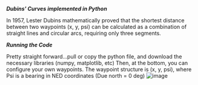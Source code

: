 ***Dubins' Curves implemented in Python***

In 1957, Lester Dubins mathematically proved that the shortest distance between two waypoints (x, y, psi) can be calculated as a combination of straight lines and circular arcs, requiring only three segments.

***Running the Code***

Pretty straight forward...pull or copy the python file, and download the necessary libraries (numpy, matplotlib, etc) Then, at the bottom, you can configure your own waypoints. The waypoint structure is (x, y, psi), where Psi is a bearing in NED coordinates (Due north = 0 deg)
![image](https://github.com/mfclabber/Dubins_Trajectory_UAV/assets/118126641/40cf2cf3-1cbc-42ed-a18f-91ee8baaf157)

